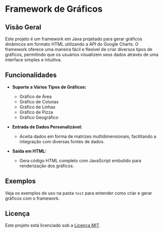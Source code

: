 # Framework de Gráficos

## Visão Geral

Este projeto é um framework em Java projetado para gerar gráficos dinâmicos em formato HTML utilizando a API do Google Charts. O framework oferece uma maneira fácil e flexível de criar diversos tipos de gráficos, permitindo que os usuários visualizem seus dados através de uma interface simples e intuitiva.

## Funcionalidades

- **Suporte a Vários Tipos de Gráficos:**
  - Gráfico de Área
  - Gráfico de Colunas
  - Gráfico de Linhas
  - Gráfico de Pizza
  - Gráfico Geográfico

- **Entrada de Dados Personalizável:**
  - Aceita dados em forma de matrizes multidimensionais, facilitando a integração com diversas fontes de dados.

- **Saída em HTML:**
  - Gera código HTML completo com JavaScript embutido para renderização dos gráficos.

## Exemplos

Veja os exemplos de uso na pasta `test` para entender como criar e gerar gráficos com o framework.

## Licença

Este projeto está licenciado sob a [Licença MIT](LICENSE).

